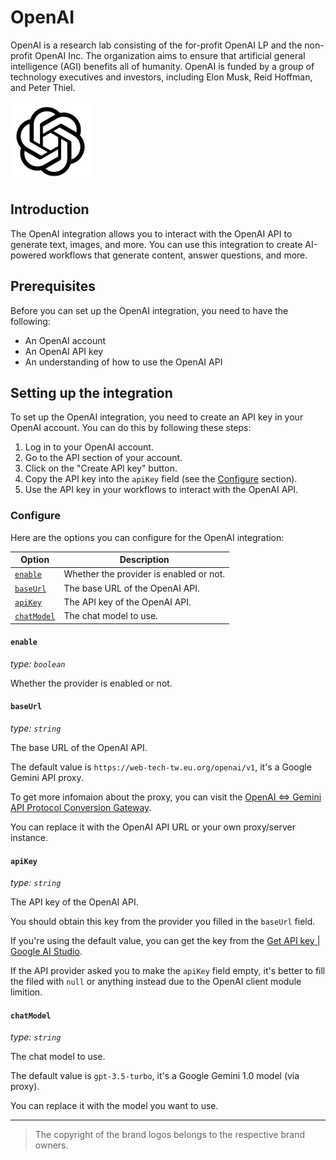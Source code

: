 # OpenAI

OpenAI is a research lab consisting of the for-profit OpenAI LP and the non-profit OpenAI Inc. The organization aims to ensure that artificial general intelligence (AGI) benefits all of humanity. OpenAI is funded by a group of technology executives and investors, including Elon Musk, Reid Hoffman, and Peter Thiel.

![OpenAI](../statics/brands/OpenAI.png)

## Introduction

The OpenAI integration allows you to interact with the OpenAI API to generate text, images, and more. You can use this integration to create AI-powered workflows that generate content, answer questions, and more.

## Prerequisites

Before you can set up the OpenAI integration, you need to have the following:

- An OpenAI account
- An OpenAI API key
- An understanding of how to use the OpenAI API

## Setting up the integration

To set up the OpenAI integration, you need to create an API key in your OpenAI account. You can do this by following these steps:

1. Log in to your OpenAI account.
2. Go to the API section of your account.
3. Click on the "Create API key" button.
4. Copy the API key into the `apiKey` field (see the [Configure](#configure) section).
5. Use the API key in your workflows to interact with the OpenAI API.

### Configure

Here are the options you can configure for the OpenAI integration:

| Option                    | Description                             |
| ------------------------- | --------------------------------------- |
| [`enable`](#enable)       | Whether the provider is enabled or not. |
| [`baseUrl`](#baseurl)     | The base URL of the OpenAI API.         |
| [`apiKey`](#apikey)       | The API key of the OpenAI API.          |
| [`chatModel`](#chatmodel) | The chat model to use.                  |

#### `enable`

*type: `boolean`*

Whether the provider is enabled or not.

#### `baseUrl`

*type: `string`*

The base URL of the OpenAI API.

The default value is `https://web-tech-tw.eu.org/openai/v1`, it's a Google Gemini API proxy.

To get more infomaion about the proxy, you can visit the [OpenAI <=> Gemini API Protocol Conversion Gateway](https://github.com/ai-tech-tw/openai).

You can replace it with the OpenAI API URL or your own proxy/server instance.

#### `apiKey`

*type: `string`*

The API key of the OpenAI API.

You should obtain this key from the provider you filled in the `baseUrl` field.

If you're using the default value, you can get the key from the [Get API key | Google AI Studio](https://aistudio.google.com/botToken).

If the API provider asked you to make the `apiKey` field empty, it's better to fill the filed with `null` or anything instead due to the OpenAI client module limition.

#### `chatModel`

*type: `string`*

The chat model to use.

The default value is `gpt-3.5-turbo`, it's a Google Gemini 1.0 model (via proxy).

You can replace it with the model you want to use.

---

> The copyright of the brand logos belongs to the respective brand owners.
